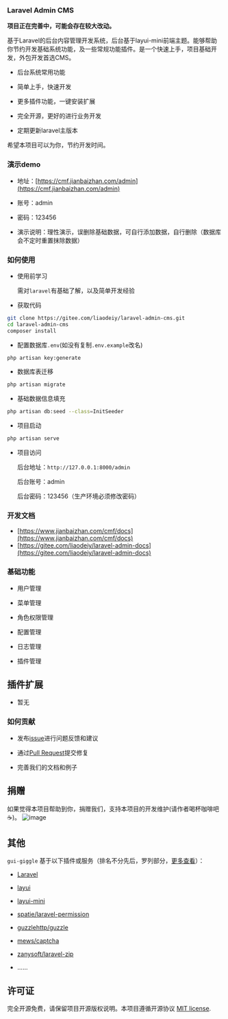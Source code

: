 
### Laravel Admin CMS

**项目正在完善中，可能会存在较大改动。**

基于Laravel的后台内容管理开发系统，后台基于layui-mini前端主题。能够帮助你节约开发基础系统功能，及一些常规功能插件。是一个快速上手，项目基础开发，外包开发首选CMS。

- 后台系统常用功能

- 简单上手，快速开发

- 更多插件功能，一键安装扩展

- 完全开源，更好的进行业务开发

- 定期更新laravel主版本

希望本项目可以为你，节约开发时间。 

### 演示demo

- 地址：[https://cmf.jianbaizhan.com/admin](https://cmf.jianbaizhan.com/admin)

- 账号：admin

- 密码：123456

- 演示说明：理性演示，误删除基础数据，可自行添加数据，自行删除（数据库会不定时重置抹除数据）


### 如何使用
- 使用前学习

  需对`laravel`有基础了解，以及简单开发经验

- 获取代码
```bash
git clone https://gitee.com/liaodeiy/laravel-admin-cms.git
cd laravel-admin-cms
composer install
```
- 配置数据库`.env`(如没有复制`.env.example`改名)
```bash
php artisan key:generate
```
- 数据库表迁移
```bash
php artisan migrate
```
- 基础数据信息填充
```bash
php artisan db:seed --class=InitSeeder
```
- 项目启动
```bash
php artisan serve
```
- 项目访问

  后台地址：`http://127.0.0.1:8000/admin`
  
  后台账号：admin
  
  后台密码：123456（生产环境必须修改密码）


### 开发文档

- [https://www.jianbaizhan.com/cmf/docs](https://www.jianbaizhan.com/cmf/docs)
- [https://gitee.com/liaodeiy/laravel-admin-docs](https://gitee.com/liaodeiy/laravel-admin-docs)



### 基础功能

- 用户管理

- 菜单管理

- 角色权限管理

- 配置管理

- 日志管理

- 插件管理

## 插件扩展

- 暂无

### 如何贡献
 
 - 发布[issue](https://gitee.com/liaodeiy/laravel-admin-cms/issues)进行问题反馈和建议
 
 - 通过[Pull Request](https://gitee.com/liaodeiy/laravel-admin-cms/pulls)提交修复
 
 - 完善我们的文档和例子


## 捐赠

如果觉得本项目帮助到你，捐赠我们，支持本项目的开发维护(请作者喝杯咖啡吧:coffee:)。
![image](https://www.jianbaizhan.com/home/images/donate.png)

## 其他

`gui-giggle` 基于以下插件或服务（排名不分先后，罗列部分，[更多查看](https://www.jianbaizhan.com/cmf)）：

- [Laravel](https://laravel.com/)

- [layui](https://gitee.com/sentsin/layui)

- [layui-mini](https://gitee.com/zhongshaofa/layuimini)

- [spatie/laravel-permission](https://github.com/spatie/laravel-permission)

- [guzzlehttp/guzzle](https://github.com/guzzlehttp/guzzle)

- [mews/captcha](https://github.com/mews/captcha)

- [zanysoft/laravel-zip](https://github.com/zanysoft/laravel-zip)

- ......

## 许可证

完全开源免费，请保留项目开源版权说明。本项目遵循开源协议 [MIT license](https://opensource.org/licenses/MIT).
